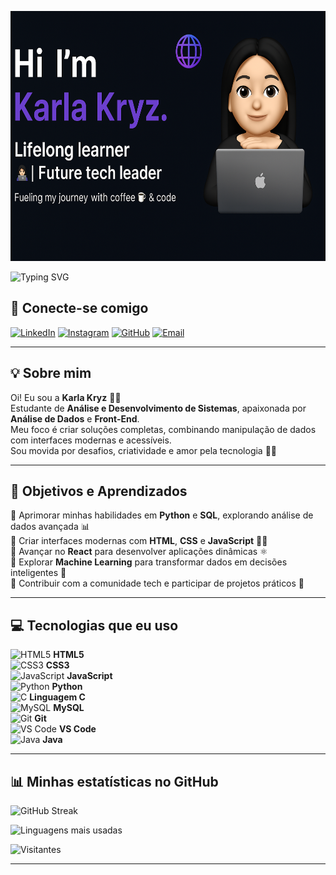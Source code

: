 <p align="center">
  <img src="karla.png" alt="Banner Karla Kryz" width="800" height="400"/>
</p>


![Typing SVG](https://readme-typing-svg.demolab.com?font=Fira+Code&size=25&pause=1000&color=F772D4&center=true&vCenter=true&width=1000&lines=👩‍💻+Me+chamo+Karla%2C+seja+bem-vindo(a)+ao+meu+GitHub!;📚+Aprendizado+constante+em+tecnologia;💡+Transformando+ideias+em+código+inovador!;🚀+Sempre+em+evolução+no+universo+digital!)
>





## 🤝 Conecte-se comigo

[![LinkedIn](https://img.shields.io/badge/LinkedIn-%230077B5.svg?style=flat&logo=linkedin&logoColor=white)](https://www.linkedin.com/in/karla-almeida-7761932b0/) 
[![Instagram](https://img.shields.io/badge/Instagram-%23E4405F.svg?style=flat&logo=instagram&logoColor=white)](https://www.instagram.com/karlinhakryzz/) 
[![GitHub](https://img.shields.io/badge/GitHub-%23000000.svg?style=flat&logo=github&logoColor=white)](https://github.com/karlakryz-codes) 
[![Email](https://img.shields.io/badge/Email-%23D14836.svg?style=flat&logo=gmail&logoColor=white)](mailto:karlakryz.codes@outlook.com)

---

## 💡 Sobre mim

Oi! Eu sou a **Karla Kryz** 👩‍💻  
Estudante de **Análise e Desenvolvimento de Sistemas**, apaixonada por **Análise de Dados** e **Front-End**.  
Meu foco é criar soluções completas, combinando manipulação de dados com interfaces modernas e acessíveis.  
Sou movida por desafios, criatividade e amor pela tecnologia 💜✨

---

## 🎯 Objetivos e Aprendizados

🔹 Aprimorar minhas habilidades em **Python** e **SQL**, explorando análise de dados avançada 📊  
🔹 Criar interfaces modernas com **HTML**, **CSS** e **JavaScript** 🧑‍🎨  
🔹 Avançar no **React** para desenvolver aplicações dinâmicas ⚛️  
🔹 Explorar **Machine Learning** para transformar dados em decisões inteligentes 🤖  
🔹 Contribuir com a comunidade tech e participar de projetos práticos 🤝  

---

## 💻 Tecnologias que eu uso

<div align="left">
  
  <img src="https://cdn.jsdelivr.net/gh/devicons/devicon/icons/html5/html5-original.svg" width="40" height="40" alt="HTML5"/> **HTML5**  
  <img src="https://cdn.jsdelivr.net/gh/devicons/devicon/icons/css3/css3-original.svg" width="40" height="40" alt="CSS3"/> **CSS3**  
  <img src="https://cdn.jsdelivr.net/gh/devicons/devicon/icons/javascript/javascript-original.svg" width="40" height="40" alt="JavaScript"/> **JavaScript**  
  <img src="https://cdn.jsdelivr.net/gh/devicons/devicon/icons/python/python-original.svg" width="40" height="40" alt="Python"/> **Python**  
  <img src="https://cdn.jsdelivr.net/gh/devicons/devicon/icons/c/c-original.svg" width="40" height="40" alt="C"/> **Linguagem C**  
  <img src="https://cdn.jsdelivr.net/gh/devicons/devicon/icons/mysql/mysql-original.svg" width="40" height="40" alt="MySQL"/> **MySQL**  
  <img src="https://cdn.jsdelivr.net/gh/devicons/devicon/icons/git/git-original.svg" width="40" height="40" alt="Git"/> **Git**  
  <img src="https://cdn.jsdelivr.net/gh/devicons/devicon/icons/vscode/vscode-original.svg" width="40" height="40" alt="VS Code"/> **VS Code**  
  <img src="https://cdn.jsdelivr.net/gh/devicons/devicon/icons/java/java-original.svg" width="40" height="40" alt="Java"/> **Java**  
 

</div>



---

## 📊 Minhas estatísticas no GitHub

![GitHub Streak](https://github-readme-streak-stats.herokuapp.com/?user=karlakryz-codes&theme=radical)

![Linguagens mais usadas](https://github-readme-stats.vercel.app/api/top-langs/?username=karlakryz-codes&layout=compact&langs_count=8&theme=radical)

![Visitantes](https://komarev.com/ghpvc/?username=karlakryz-codes&label=Profile+visits&color=F772D4&style=flat)

---

<!--
karlakryz-codes/karlakryz-codes is a ✨ special ✨ repository because its `README.md` (this file) appears on your GitHub profile.
-->
